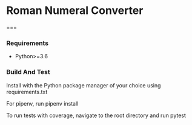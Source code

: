 # Roman Numeral Converter
===

### Requirements
- Python>=3.6

### Build And Test
Install with the Python package manager of your choice using requirements.txt

For pipenv, run
    pipenv install
    
To run tests with coverage, navigate to the root directory and run
    pytest 


